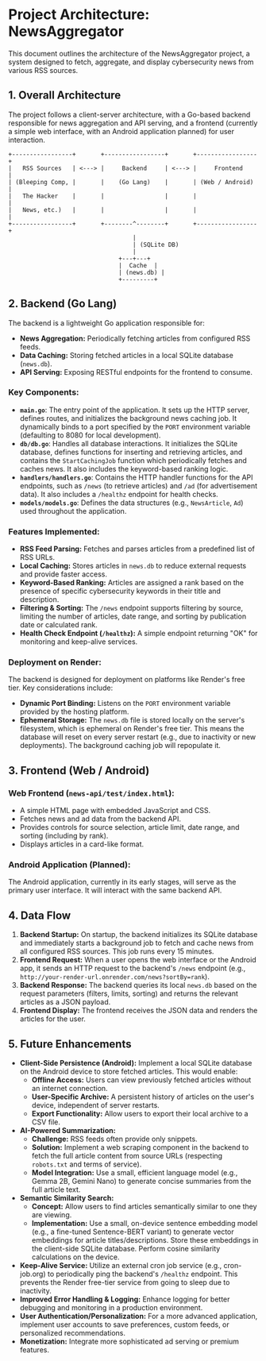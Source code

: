 # Project Architecture: NewsAggregator

This document outlines the architecture of the NewsAggregator project, a system designed to fetch, aggregate, and display cybersecurity news from various RSS sources.

## 1. Overall Architecture

The project follows a client-server architecture, with a Go-based backend responsible for news aggregation and API serving, and a frontend (currently a simple web interface, with an Android application planned) for user interaction.

```
+-----------------+       +-----------------+       +-----------------+
|   RSS Sources   | <---> |     Backend     | <---> |     Frontend    |
| (Bleeping Comp, |       |    (Go Lang)    |       | (Web / Android) |
|   The Hacker    |       |                 |       |                 |
|   News, etc.)   |       |                 |       |                 |
+-----------------+       +--------^--------+       +-----------------+
                                   |
                                   | (SQLite DB)
                                   |
                               +---+---+
                               |  Cache  |
                               | (news.db) |
                               +---------+
```

## 2. Backend (Go Lang)

The backend is a lightweight Go application responsible for:

*   **News Aggregation:** Periodically fetching articles from configured RSS feeds.
*   **Data Caching:** Storing fetched articles in a local SQLite database (`news.db`).
*   **API Serving:** Exposing RESTful endpoints for the frontend to consume.

### Key Components:

*   **`main.go`**: The entry point of the application. It sets up the HTTP server, defines routes, and initializes the background news caching job. It dynamically binds to a port specified by the `PORT` environment variable (defaulting to 8080 for local development).
*   **`db/db.go`**: Handles all database interactions. It initializes the SQLite database, defines functions for inserting and retrieving articles, and contains the `StartCachingJob` function which periodically fetches and caches news. It also includes the keyword-based ranking logic.
*   **`handlers/handlers.go`**: Contains the HTTP handler functions for the API endpoints, such as `/news` (to retrieve articles) and `/ad` (for advertisement data). It also includes a `/healthz` endpoint for health checks.
*   **`models/models.go`**: Defines the data structures (e.g., `NewsArticle`, `Ad`) used throughout the application.

### Features Implemented:

*   **RSS Feed Parsing:** Fetches and parses articles from a predefined list of RSS URLs.
*   **Local Caching:** Stores articles in `news.db` to reduce external requests and provide faster access.
*   **Keyword-Based Ranking:** Articles are assigned a rank based on the presence of specific cybersecurity keywords in their title and description.
*   **Filtering & Sorting:** The `/news` endpoint supports filtering by source, limiting the number of articles, date range, and sorting by publication date or calculated rank.
*   **Health Check Endpoint (`/healthz`):** A simple endpoint returning "OK" for monitoring and keep-alive services.

### Deployment on Render:

The backend is designed for deployment on platforms like Render's free tier. Key considerations include:

*   **Dynamic Port Binding:** Listens on the `PORT` environment variable provided by the hosting platform.
*   **Ephemeral Storage:** The `news.db` file is stored locally on the server's filesystem, which is ephemeral on Render's free tier. This means the database will reset on every server restart (e.g., due to inactivity or new deployments). The background caching job will repopulate it.

## 3. Frontend (Web / Android)

### Web Frontend (`news-api/test/index.html`):

*   A simple HTML page with embedded JavaScript and CSS.
*   Fetches news and ad data from the backend API.
*   Provides controls for source selection, article limit, date range, and sorting (including by rank).
*   Displays articles in a card-like format.

### Android Application (Planned):

The Android application, currently in its early stages, will serve as the primary user interface. It will interact with the same backend API.

## 4. Data Flow

1.  **Backend Startup:** On startup, the backend initializes its SQLite database and immediately starts a background job to fetch and cache news from all configured RSS sources. This job runs every 15 minutes.
2.  **Frontend Request:** When a user opens the web interface or the Android app, it sends an HTTP request to the backend's `/news` endpoint (e.g., `http://your-render-url.onrender.com/news?sortBy=rank`).
3.  **Backend Response:** The backend queries its local `news.db` based on the request parameters (filters, limits, sorting) and returns the relevant articles as a JSON payload.
4.  **Frontend Display:** The frontend receives the JSON data and renders the articles for the user.

## 5. Future Enhancements

*   **Client-Side Persistence (Android):** Implement a local SQLite database on the Android device to store fetched articles. This would enable:
    *   **Offline Access:** Users can view previously fetched articles without an internet connection.
    *   **User-Specific Archive:** A persistent history of articles on the user's device, independent of server restarts.
    *   **Export Functionality:** Allow users to export their local archive to a CSV file.
*   **AI-Powered Summarization:**
    *   **Challenge:** RSS feeds often provide only snippets.
    *   **Solution:** Implement a web scraping component in the backend to fetch the full article content from source URLs (respecting `robots.txt` and terms of service).
    *   **Model Integration:** Use a small, efficient language model (e.g., Gemma 2B, Gemini Nano) to generate concise summaries from the full article text.
*   **Semantic Similarity Search:**
    *   **Concept:** Allow users to find articles semantically similar to one they are viewing.
    *   **Implementation:** Use a small, on-device sentence embedding model (e.g., a fine-tuned Sentence-BERT variant) to generate vector embeddings for article titles/descriptions. Store these embeddings in the client-side SQLite database. Perform cosine similarity calculations on the device.
*   **Keep-Alive Service:** Utilize an external cron job service (e.g., cron-job.org) to periodically ping the backend's `/healthz` endpoint. This prevents the Render free-tier service from going to sleep due to inactivity.
*   **Improved Error Handling & Logging:** Enhance logging for better debugging and monitoring in a production environment.
*   **User Authentication/Personalization:** For a more advanced application, implement user accounts to save preferences, custom feeds, or personalized recommendations.
*   **Monetization:** Integrate more sophisticated ad serving or premium features.
